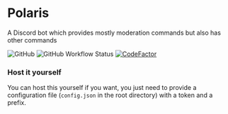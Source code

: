 # Polaris
A Discord bot which provides mostly moderation commands but also has other commands


![GitHub](https://img.shields.io/github/license/seen-idc/polarisbot?style=flat-square)
![GitHub Workflow Status](https://img.shields.io/github/workflow/status/seen-idc/polarisbot/Typescript?style=flat-square)
[![CodeFactor](https://www.codefactor.io/repository/github/seen-idc/polarisbot/badge)](https://www.codefactor.io/repository/github/seen-idc/polarisbot)

### Host it yourself
You can host this yourself if you want, you just need to provide a configuration file (`config.json` in the root directory) with a token and a prefix.
